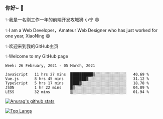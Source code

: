 ### 你好~  👋

✨我是一名刚工作一年的前端开发攻城狮 小宁 😄

✨I am a Web Developer，Amateur Web Designer who has just worked for one year, XiaoNing 😄

✨欢迎来到我的GitHub主页

✨Welcome to my GitHub page
<!--
**7148505/7148505** is a ✨ _special_ ✨ repository because its `README.md` (this file) appears on your GitHub profile.

Here are some ideas to get you started:

- 🔭 I’m currently working on ...
- 🌱 I’m currently learning ...
- 👯 I’m looking to collaborate on ...
- 🤔 I’m looking for help with ...
- 💬 Ask me about ...
- 📫 How to reach me: ...
- 😄 Pronouns: ...
- ⚡ Fun fact: ...
-->

<!--START_SECTION:waka-->
```text
Week: 26 February, 2021 - 05 March, 2021

JavaScript   11 hrs 27 mins  ██████████▒░░░░░░░░░░░░░░   40.69 % 
Vue.js       8 hrs 45 mins   ███████▓░░░░░░░░░░░░░░░░░   31.12 % 
TypeScript   5 hrs 17 mins   ████▓░░░░░░░░░░░░░░░░░░░░   18.78 % 
JSON         1 hr 22 mins    █▒░░░░░░░░░░░░░░░░░░░░░░░   04.89 % 
LESS         32 mins         ▒░░░░░░░░░░░░░░░░░░░░░░░░   01.94 % 
```
<!--END_SECTION:waka-->

[![Anurag's github stats](https://github-readme-stats.vercel.app/api?username=littleCareless)](https://github.com/anuraghazra/github-readme-stats)

[![Top Langs](https://github-readme-stats.vercel.app/api/top-langs/?username=littleCareless&layout=compact)](https://github.com/anuraghazra/github-readme-stats)
